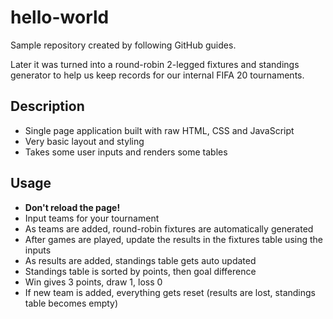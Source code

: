 # hello-world
Sample repository created by following GitHub guides.

Later it was turned into a round-robin 2-legged fixtures and standings generator to help us keep records for our internal FIFA 20 tournaments.
## Description
* Single page application built with raw HTML, CSS and JavaScript
* Very basic layout and styling
* Takes some user inputs and renders some tables
## Usage
* **Don't reload the page!**
* Input teams for your tournament
* As teams are added, round-robin fixtures are automatically generated
* After games are played, update the results in the fixtures table using the inputs
* As results are added, standings table gets auto updated
* Standings table is sorted by points, then goal difference
* Win gives 3 points, draw 1, loss 0
* If new team is added, everything gets reset (results are lost, standings table becomes empty)

